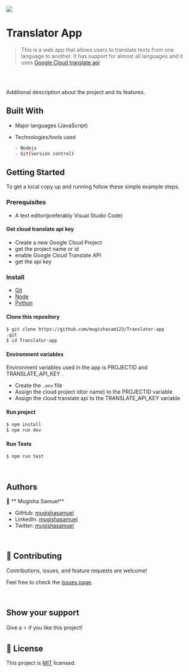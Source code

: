 ![](https://img.shields.io/badge/Translator-blue)

# Translator App

> This is a web app that allows users to translate texts from one language to another. It has support for almost all languages and it uses [Google Cloud translate api](https://cloud.google.com/translate/docs/apis)

<br/>



<br/>

Additional description about the project and its features.

## Built With

- Major languages (JavaScript)
- Technologies/tools used

  ```bash
  - Nodejs
  - Git(version control)

  ```

## Getting Started

To get a local copy up and running follow these simple example steps.

### Prerequisites

- A text editor(preferably Visual Studio Code)
#### Get cloud translate api key
- Create a new Google Cloud Project
- get the project name or id
- enable Google Cloud Translate API
- get the api key

### Install

- [Git](https://git-scm.com/downloads)
- [Node](https://nodejs.org/en/download/)
- [Python](https://python.org)

#### Clone this repository

```bash
$ git clone https://github.com/mugishasam123/Translator-app
.git
$ cd Translator-app
```


#### Environment variables
 Environment variables used in the app is PROJECTID and TRANSLATE_API_KEY .
- Create the `.env` file
- Assign the cloud project id(or name) to the PROJECTID variable
- Assign the cloud translate api to the TRANSLATE_API_KEY variable 
#### Run project

```bash
$ npm install
$ npm run dev
```

#### Run Tests

```bash
$ npm run test
```

<br>

## Authors

👤 ** Mugisha Samuel**

- GitHub: [mugishasamuel](https://github.com/mugishasam123)
- LinkedIn: [mugishasamuel](https://www.linkedin.com/in/mugisha-samuel-55a905208/)
- Twitter: [mugishasamuel](https://twitter.com/mugishasamuel42/)

<br>

## 🤝 Contributing

Contributions, issues, and feature requests are welcome!

Feel free to check the [issues page](https://github.com/mugishasam123/Translator-app/issues).

<br>

## Show your support

Give a ⭐️ if you like this project!

## 📝 License

This project is [MIT](https://opensource.org/licenses/MIT) licensed.
